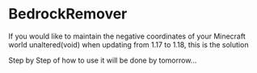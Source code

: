 # BedrockRemover
If you would like to maintain the negative coordinates of your Minecraft world unaltered(void) when updating from 1.17 to 1.18, this is the solution

Step by Step of how to use it will be done by tomorrow...